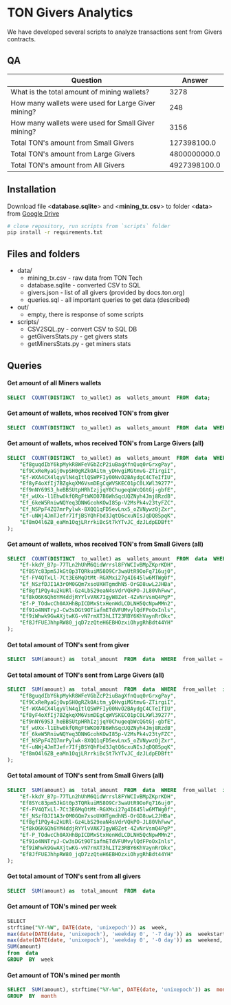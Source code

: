 # TON Givers Analytics
We have developed several scripts to analyze transactions sent from Givers contracts.


## QA
| Question | Answer 
|-|-
| What is the total amount of mining wallets? | 3278 
| How many wallets were used for Large Giver mining? | 248 
| How many wallets were used for Small Giver mining? | 3156 
| Total TON's amount from Small Givers | 127398100.0 
| Total TON's amount from Large Givers | 4800000000.0
| Total TON's amount from All Givers | 4927398100.0


## Installation

Download file <**database.sqlite**> and <**mining_tx.csv**> to folder <**data**> from [Google Drive](https://drive.google.com/drive/folders/1KZUKmjGqcGaNpKeDunBgg5Ixgz5qTQDW?usp=sharing)

```sh
# clone repository, run scripts from `scripts` folder
pip install -r requirements.txt
```


## Files and folders

* data/
	* mining_tx.csv - raw data from TON Tech
	* database.sqlite - converted CSV to SQL
	* givers.json - list of all givers (provided by docs.ton.org)
	* queries.sql - all important queries to get data (described)
* out/
	* empty, there is response of some scripts
* scripts/
	* CSV2SQL.py - convert CSV to SQL DB
	* getGiversStats.py - get givers stats
	* getMinersStats.py - get miners stats

## Queries

#### Get amount of all Miners wallets
```sql
SELECT  COUNT(DISTINCT  to_wallet) as  wallets_amount  FROM  data;
```

#### Get amount of wallets, whos received TON's from giver
```sql
SELECT  COUNT(DISTINCT  to_wallet) as  wallets_amount  FROM  data  WHERE  from_wallet = "GIVER_ADDRESS_HERE";
```
  
#### Get amount of wallets, whos received TON's from Large Givers (all)
```sql
SELECT  COUNT(DISTINCT  to_wallet) as  wallets_amount  FROM  data  WHERE  from_wallet  in (
	"Ef8guqdIbY6kpMykR8WFeVGbZcP2iuBagXfnQuq0rGrxgPay",
	"Ef9CxReRyaGj0vpSH0gRZkOAitm_yDHvgiMGtmvG-ZTirgiI",
	"Ef-WXA4CX4lqyVlN4qItlQSWPFIy00NvO2BAydgC4CTeIfIU",
	"Ef8yF4oXfIj7BZgkqXM6VsmDEgCqWVSKECO1pC0LXWl39277",
	"Ef9nNY69S3_heBBSUtpHRhIzjjqY0ChugeqbWcQGtGj-gbfE",
	"Ef_wUXx-l1Ehw0kfQRgFtWKO07B6WhSqcUQZNyh4Jmj8RzdB",
	"Ef_6keW5RniwNQYeq3DNWGcohKOwI85p-V2MsPk4v23tyFZC",
	"Ef_NSPpF4ZQ7mrPylwk-8XQQ1qFD5evLnx5_oZVNywzOjZxr",
	"Ef-uNWj4JmTJefr7IfjBSYQhFbd3JqtQ6cxuNIsJqDQ8SpqK",
	"Ef8mO4l6ZB_eaMn1OqjLRrrkiBcSt7kYTvJC_dzJLdpEDBft"
);
```
  
#### Get amount of wallets, whos received TON's from Small Givers (all)
```sql
SELECT  COUNT(DISTINCT  to_wallet) as  wallets_amount  FROM  data  WHERE  from_wallet  in (
	"Ef-kkdY_B7p-77TLn2hUhM6QidWrrsl8FYWCIvBMpZKprKDH",
	"Ef8SYc83pm5JkGt0p3TQRkuiM58O9Cr3waUtR9OoFq716uj0",
	"Ef-FV4QTxLl-7Ct3E6MqOtMt-RGXMxi27g4I645lw6MTWg0f",
	"Ef_NSzfDJI1A3rOM0GQm7xsoUXHTgmdhN5-OrGD8uwL2JHBa",
	"Ef8gf1PQy4u2kURl-Gz4LbS29eaN4sVdrVQkPO-JL80VhFww",
	"Ef8kO6K6Qh6YM4ddjRYYlvVAK7IgyW8Zet-4ZvNrVsmQ4PgP",
	"Ef-P_TOdwcCh0AXHhBpICDMxStxHenWdLCDLNH5QcNpwMMn2",
	"Ef91o4NNTryJ-Cw3sDGt9OTiafmETdVFUMvylQdFPoOxInls",
	"Ef9iWhwk9GwAXjtwKG-vN7rmXT3hLIT23RBY6KhVaynRrDkx",
	"Ef8JfFUEJhhpRW80_jqD7zzQteH6EBHOzxiOhygRhBdt44YH"
);
```

#### Get total amount of TON's sent from giver
```sql 
SELECT  SUM(amount) as  total_amount  FROM  data  WHERE  from_wallet = ”GIVER_ADDRESS_HERE”; 
```

#### Get total amount of TON's sent from Large Givers (all)
```sql
SELECT  SUM(amount) as  total_amount  FROM  data  WHERE  from_wallet  in (
	"Ef8guqdIbY6kpMykR8WFeVGbZcP2iuBagXfnQuq0rGrxgPay",
	"Ef9CxReRyaGj0vpSH0gRZkOAitm_yDHvgiMGtmvG-ZTirgiI",
	"Ef-WXA4CX4lqyVlN4qItlQSWPFIy00NvO2BAydgC4CTeIfIU",
	"Ef8yF4oXfIj7BZgkqXM6VsmDEgCqWVSKECO1pC0LXWl39277",
	"Ef9nNY69S3_heBBSUtpHRhIzjjqY0ChugeqbWcQGtGj-gbfE",
	"Ef_wUXx-l1Ehw0kfQRgFtWKO07B6WhSqcUQZNyh4Jmj8RzdB",
	"Ef_6keW5RniwNQYeq3DNWGcohKOwI85p-V2MsPk4v23tyFZC",
	"Ef_NSPpF4ZQ7mrPylwk-8XQQ1qFD5evLnx5_oZVNywzOjZxr",
	"Ef-uNWj4JmTJefr7IfjBSYQhFbd3JqtQ6cxuNIsJqDQ8SpqK",
	"Ef8mO4l6ZB_eaMn1OqjLRrrkiBcSt7kYTvJC_dzJLdpEDBft"
);
```
  
  

#### Get total amount of TON's sent from Small Givers (all)
```sql
SELECT  SUM(amount) as  total_amount  FROM  data  WHERE  from_wallet  in (
	"Ef-kkdY_B7p-77TLn2hUhM6QidWrrsl8FYWCIvBMpZKprKDH",
	"Ef8SYc83pm5JkGt0p3TQRkuiM58O9Cr3waUtR9OoFq716uj0",
	"Ef-FV4QTxLl-7Ct3E6MqOtMt-RGXMxi27g4I645lw6MTWg0f",
	"Ef_NSzfDJI1A3rOM0GQm7xsoUXHTgmdhN5-OrGD8uwL2JHBa",
	"Ef8gf1PQy4u2kURl-Gz4LbS29eaN4sVdrVQkPO-JL80VhFww",
	"Ef8kO6K6Qh6YM4ddjRYYlvVAK7IgyW8Zet-4ZvNrVsmQ4PgP",
	"Ef-P_TOdwcCh0AXHhBpICDMxStxHenWdLCDLNH5QcNpwMMn2",
	"Ef91o4NNTryJ-Cw3sDGt9OTiafmETdVFUMvylQdFPoOxInls",
	"Ef9iWhwk9GwAXjtwKG-vN7rmXT3hLIT23RBY6KhVaynRrDkx",
	"Ef8JfFUEJhhpRW80_jqD7zzQteH6EBHOzxiOhygRhBdt44YH"
);
```
  
#### Get total amount of TON's sent from all givers
```sql
SELECT  SUM(amount) as  total_amount  FROM  data
```
  
#### Get amount of TON's mined per week
```sql
​​SELECT
strftime("%Y-%W", DATE(date, 'unixepoch')) as  week,
max(date(DATE(date, 'unixepoch'), 'weekday 0', '-7 day')) as  weekstart,
max(date(DATE(date, 'unixepoch'), 'weekday 0', '-0 day')) as  weekend,
SUM(amount)
from  data
GROUP  BY  week
```
  
#### Get amount of TON's mined per month
```sql
SELECT  SUM(amount), strftime("%Y-%m", DATE(date, 'unixepoch')) as  month  from  data
GROUP  BY  month
```
